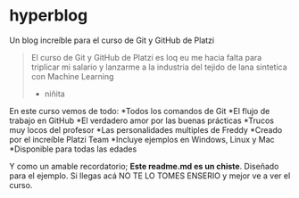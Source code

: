# hyperblog
Un blog increíble para el curso de Git y GitHub de Platzi
>El curso de Git y GitHub de Platzi es loq eu me hacia falta para triplicar mi salario y lanzarme a la industria del tejido de lana sintetica con Machine Learning
> - niñita

En este curso vemos de todo:
*Todos los comandos de Git
*El flujo de trabajo en GitHub
*El verdadero amor por las buenas prácticas
*Trucos muy locos del profesor
*Las personalidades multiples de Freddy
*Creado por el increíble Platzi Team
*Incluye ejemplos en Windows, Linux y Mac
*Disponible para todas las edades

Y como un amable recordatorio; **Este readme.md es un chiste**. Diseñado para el ejemplo. Si llegas acá NO TE LO TOMES ENSERIO y mejor ve a ver el curso.